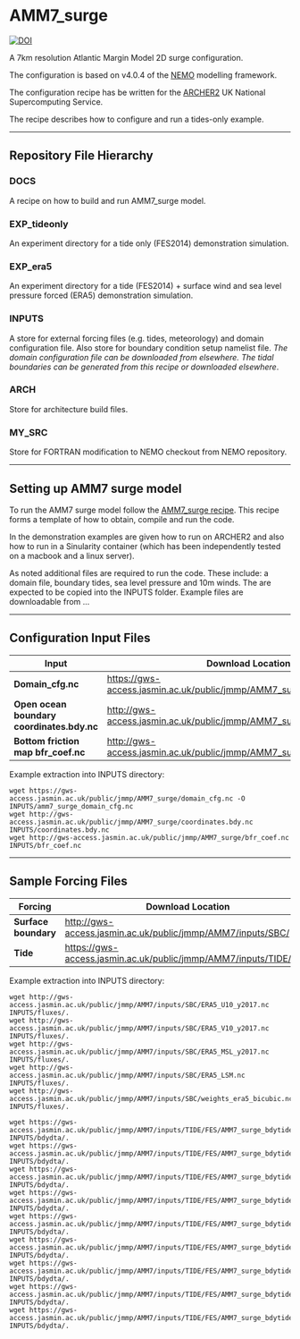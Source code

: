# AMM7_surge

[![DOI](https://zenodo.org/badge/293564924.svg)](https://zenodo.org/badge/latestdoi/293564924)

A 7km resolution Atlantic Margin Model 2D surge configuration.

The configuration is based on v4.0.4 of the [NEMO](https://www.nemo-ocean.eu) modelling framework.

The configuration recipe has be written for the [ARCHER2](https://www.archer2.ac.uk) UK National Supercomputing Service. 

The recipe describes how to configure and run a tides-only example.

---

## Repository File Hierarchy

### DOCS

A recipe on how to build and run AMM7_surge model.

### EXP_tideonly

An experiment directory for a tide only (FES2014) demonstration simulation.

### EXP_era5

An experiment directory for a tide (FES2014) + surface wind and sea level pressure forced (ERA5) demonstration simulation.

### INPUTS

A store for external forcing files (e.g. tides, meteorology) and domain configuration file. Also store for boundary condition setup namelist file. *The domain configuration file can be downloaded from elsewhere. The tidal boundaries can be generated from this recipe or downloaded elsewhere*.

### ARCH

Store for architecture build files.

### MY_SRC

Store for FORTRAN modification to NEMO checkout from NEMO repository.


---

## Setting up AMM7 surge model

To run the AMM7 surge model follow the [AMM7_surge recipe](docs/AMM7_SURGE_build_and_run.rst). This recipe forms a template of how to obtain, compile and run the code.

In the demonstration examples are given how to run on ARCHER2 and also how to run in a Sinularity container (which has been independently tested on a macbook and a linux server).

As noted additional files are required to run the code. These include: a domain file, boundary tides, sea level pressure and 10m winds. The are expected to be copied into the INPUTS folder. Example files are downloadable from ...


---


## Configuration Input Files

|  **Input** | **Download Location** |
|-------------- | -------------- |
| **Domain_cfg.nc** | https://gws-access.jasmin.ac.uk/public/jmmp/AMM7_surge/domain_cfg.nc |
| **Open ocean boundary coordinates.bdy.nc** | http://gws-access.jasmin.ac.uk/public/jmmp/AMM7_surge/coordinates.bdy.nc |
| **Bottom friction map bfr_coef.nc** | http://gws-access.jasmin.ac.uk/public/jmmp/AMM7_surge/bfr_coef.nc |


Example extraction into INPUTS directory:

```
wget https://gws-access.jasmin.ac.uk/public/jmmp/AMM7_surge/domain_cfg.nc -O  INPUTS/amm7_surge_domain_cfg.nc
wget http://gws-access.jasmin.ac.uk/public/jmmp/AMM7_surge/coordinates.bdy.nc INPUTS/coordinates.bdy.nc
wget http://gws-access.jasmin.ac.uk/public/jmmp/AMM7_surge/bfr_coef.nc        INPUTS/bfr_coef.nc
```
---

## Sample Forcing Files

| **Forcing** | **Download Location** |
|-------------- | ------------------|
| **Surface boundary** | http://gws-access.jasmin.ac.uk/public/jmmp/AMM7/inputs/SBC/ |
| **Tide** | https://gws-access.jasmin.ac.uk/public/jmmp/AMM7/inputs/TIDE/FES/ |

Example extraction into INPUTS directory:

```
wget http://gws-access.jasmin.ac.uk/public/jmmp/AMM7/inputs/SBC/ERA5_U10_y2017.nc       INPUTS/fluxes/.
wget http://gws-access.jasmin.ac.uk/public/jmmp/AMM7/inputs/SBC/ERA5_V10_y2017.nc       INPUTS/fluxes/.
wget http://gws-access.jasmin.ac.uk/public/jmmp/AMM7/inputs/SBC/ERA5_MSL_y2017.nc       INPUTS/fluxes/.
wget http://gws-access.jasmin.ac.uk/public/jmmp/AMM7/inputs/SBC/ERA5_LSM.nc             INPUTS/fluxes/.
wget http://gws-access.jasmin.ac.uk/public/jmmp/AMM7/inputs/SBC/weights_era5_bicubic.nc INPUTS/fluxes/.

wget https://gws-access.jasmin.ac.uk/public/jmmp/AMM7/inputs/TIDE/FES/AMM7_surge_bdytide_rotT_M2_grid_U.nc INPUTS/bdydta/.
wget https://gws-access.jasmin.ac.uk/public/jmmp/AMM7/inputs/TIDE/FES/AMM7_surge_bdytide_rotT_M2_grid_V.nc INPUTS/bdydta/.
wget https://gws-access.jasmin.ac.uk/public/jmmp/AMM7/inputs/TIDE/FES/AMM7_surge_bdytide_rotT_M2_grid_T.nc INPUTS/bdydta/.
wget https://gws-access.jasmin.ac.uk/public/jmmp/AMM7/inputs/TIDE/FES/AMM7_surge_bdytide_rotT_S2_grid_U.nc INPUTS/bdydta/.
wget https://gws-access.jasmin.ac.uk/public/jmmp/AMM7/inputs/TIDE/FES/AMM7_surge_bdytide_rotT_S2_grid_V.nc INPUTS/bdydta/.
wget https://gws-access.jasmin.ac.uk/public/jmmp/AMM7/inputs/TIDE/FES/AMM7_surge_bdytide_rotT_S2_grid_T.nc INPUTS/bdydta/.
wget https://gws-access.jasmin.ac.uk/public/jmmp/AMM7/inputs/TIDE/FES/AMM7_surge_bdytide_rotT_K2_grid_U.nc INPUTS/bdydta/.
wget https://gws-access.jasmin.ac.uk/public/jmmp/AMM7/inputs/TIDE/FES/AMM7_surge_bdytide_rotT_K2_grid_V.nc INPUTS/bdydta/.
wget https://gws-access.jasmin.ac.uk/public/jmmp/AMM7/inputs/TIDE/FES/AMM7_surge_bdytide_rotT_K2_grid_T.nc INPUTS/bdydta/.
```
